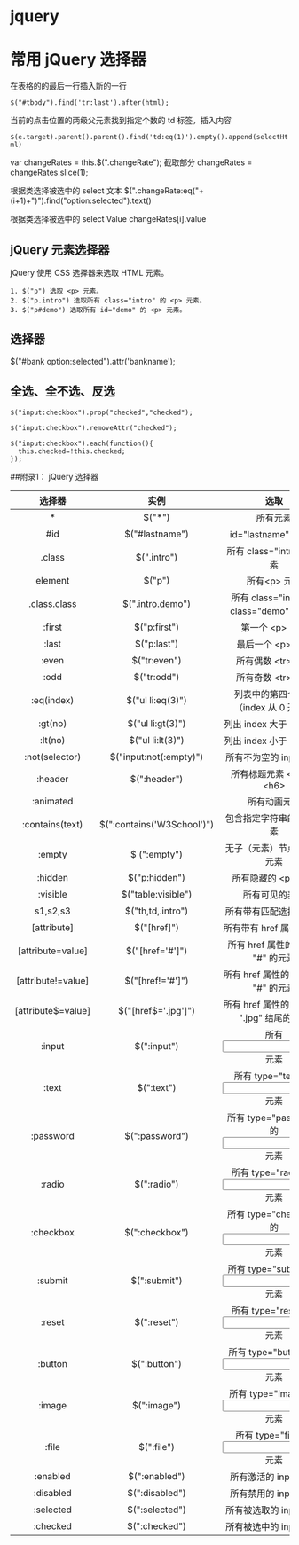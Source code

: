 # jquery


# 常用 jQuery 选择器

在表格的的最后一行插入新的一行

`$("#tbody").find('tr:last').after(html);`

当前的点击位置的两级父元素找到指定个数的 td 标签，插入内容 

`$(e.target).parent().parent().find('td:eq(1)').empty().append(selectHtml)`

var changeRates = this.$(".changeRate");
截取部分
changeRates = changeRates.slice(1);

根据类选择被选中的 select 文本
$(".changeRate:eq("+(i+1)+")").find("option:selected").text()

根据类选择被选中的 select Value
changeRates[i].value

## jQuery 元素选择器
jQuery 使用 CSS 选择器来选取 HTML 元素。
```
1. $("p") 选取 <p> 元素。
2. $("p.intro") 选取所有 class="intro" 的 <p> 元素。
3. $("p#demo") 选取所有 id="demo" 的 <p> 元素。
```

## 选择器
$("#bank option:selected").attr('bankname');


## 全选、全不选、反选
```
$("input:checkbox").prop("checked","checked");

$("input:checkbox").removeAttr("checked");

$("input:checkbox").each(function(){
  this.checked=!this.checked;
});
```

##附录1： jQuery 选择器

|选择器|实例|	选取|
|:---:|:---:|:---:|
| *	| $("*") | 所有元素 |
| #id |$("#lastname") | id="lastname" 的元素 |
| .class |$(".intro") |	所有 class="intro" 的元素 |
| element |	$("p") | 所有\<p> 元素 |
| .class.class | $(".intro.demo") | 所有 class="intro" 且 class="demo" 的元素 
| :first | $("p:first") | 第一个 \<p> 元素 |
| :last	| $("p:last") | 最后一个 \<p> 元素 |
| :even | $("tr:even") | 所有偶数 \<tr> 元素 |
| :odd | $("tr:odd") | 所有奇数 \<tr> 元素 |
| :eq(index) | $("ul li:eq(3)") | 列表中的第四个元素（index 从 0 开始）|
| :gt(no) | $("ul li:gt(3)") | 列出 index 大于 3 的元素 |
| :lt(no) | $("ul li:lt(3)") | 列出 index 小于 3 的元素 |
| :not(selector) | $("input:not(:empty)") | 所有不为空的 input 元素 |
| :header | $(":header") | 所有标题元素 \<h1> - \<h6> |
| :animated |  |所有动画元素
| :contains(text) | $(":contains('W3School')") | 包含指定字符串的所有元素 |
| :empty | $ (":empty") | 无子（元素）节点的所有元素 |
| :hidden | $("p:hidden") | 所有隐藏的 \<p> 元素 |
| :visible | $("table:visible") | 所有可见的表格 |
| s1,s2,s3 | $("th,td,.intro") | 所有带有匹配选择的元素 |
| [attribute] | $("[href]") | 所有带有 href 属性的元素 |
| [attribute=value] | $("[href='#']") | 所有 href 属性的值等于 "#" 的元素 |
| [attribute!=value] | $("[href!='#']") | 所有 href 属性的值不等于 "#" 的元素 |
| [attribute$=value] | $("[href$='.jpg']") | 所有 href 属性的值包含以 ".jpg" 结尾的元素 |
| :input | $(":input") | 所有 <input> 元素 |
| :text | $(":text") | 所有 type="text" 的 <input> 元素 |
| :password | $(":password") | 所有 type="password" 的 <input> 元素 |
| :radio | $(":radio") | 所有 type="radio" 的 <input> 元素 |
| :checkbox | $(":checkbox") | 所有 type="checkbox" 的 <input> 元素 |
| :submit | $(":submit") | 所有 type="submit" 的 <input> 元素 |
| :reset | $(":reset") | 所有 type="reset" 的 <input> 元素 |
| :button | $(":button") | 所有 type="button" 的 <input> 元素 |
| :image | $(":image") | 所有 type="image" 的 <input> 元素 |
| :file | $(":file") | 所有 type="file" 的 <input> 元素 |
| :enabled | $(":enabled") | 所有激活的 input 元素 |
| :disabled | $(":disabled") | 所有禁用的 input 元素 |
| :selected | $(":selected") | 所有被选取的 input 元素 |
| :checked | $(":checked") | 所有被选中的 input 元素 |
